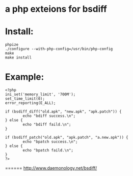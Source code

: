 a php exteions for bsdiff
======

Install:
======

    phpize 
    ./configure --with-php-config=/usr/bin/php-config 
    make  
    make install 

Example:
======

    <?php
    ini_set('memory_limit', '700M');
    set_time_limit(0);
    error_reporting(E_ALL);
    
    if (bsdiff_diff("old.apk", "new.apk", "apk.patch")) {
            echo "bdiff success.\n";
    } else {
            echo "bdiff faild.\n";
    }
    
    if (bsdiff_patch("old.apk", "apk.patch", "a.new.apk")) {
            echo "bpatch success.\n";
    } else {
            echo "bpatch faild.\n";
    }
    ?>
======
http://www.daemonology.net/bsdiff/ 
